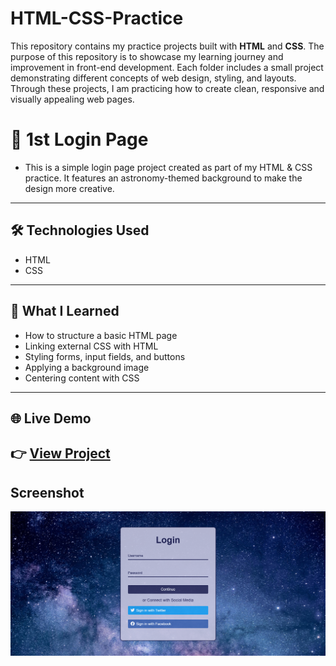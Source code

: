 # HTML-CSS-Practice
This repository contains my practice projects built with **HTML** and **CSS**. The purpose of this repository is to showcase my learning journey and improvement in front-end development. Each folder includes a small project demonstrating different concepts of web design, styling, and layouts. Through these projects, I am practicing how to create clean, responsive and visually appealing web pages.
# 🌌 1st Login Page
- This is a simple login page project created as part of my HTML & CSS practice. It features an astronomy-themed background to make the design more creative.
---
## 🛠 Technologies Used
- HTML
- CSS 
---
## 📖 What I Learned
- How to structure a basic HTML page  
- Linking external CSS with HTML  
- Styling forms, input fields, and buttons  
- Applying a background image  
- Centering content with CSS  
---
## 🌐 Live Demo
👉 [View Project](https://maziaramzan80.github.io/HTML-CSS-Practice/1stLoginPage)
---
## Screenshot
![Login Page](1stLoginPage/Screenshot%20(221).png)
